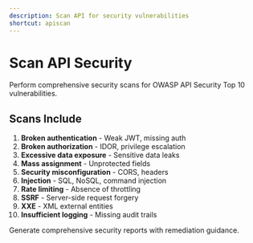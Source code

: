```yaml
---
description: Scan API for security vulnerabilities
shortcut: apiscan
---
```


# Scan API Security

Perform comprehensive security scans for OWASP API Security Top 10 vulnerabilities.

## Scans Include

1. **Broken authentication** - Weak JWT, missing auth
2. **Broken authorization** - IDOR, privilege escalation
3. **Excessive data exposure** - Sensitive data leaks
4. **Mass assignment** - Unprotected fields
5. **Security misconfiguration** - CORS, headers
6. **Injection** - SQL, NoSQL, command injection
7. **Rate limiting** - Absence of throttling
8. **SSRF** - Server-side request forgery
9. **XXE** - XML external entities
10. **Insufficient logging** - Missing audit trails

Generate comprehensive security reports with remediation guidance.

